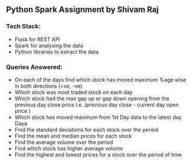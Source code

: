 ## Python Spark Assignment by Shivam Raj

### Tech Stack:
- Flask for REST API
- Spark for analysing the data
- Python libraries to extract the data

### Queries Answered:

- On each of the days find which stock has moved maximum %age wise in both directions (+ve, -ve)
- Which stock was most traded stock on each day
- Which stock had the max gap up or gap down opening from the previous day close price I.e. (previous day close -  current day open price )
- Which stock has moved maximum from 1st Day data to the latest day Daya
- Find the standard deviations for each stock over the period
- Find the mean  and median prices for each stock
- Find the average volume over the period
- Find which stock has higher average volume
- Find the highest and lowest prices for a stock over the period of time
